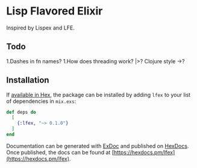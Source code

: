# Lisp Flavored Elixir

Inspired by Lispex and LFE.

## Todo

1.Dashes in fn names?
1.How does threading work? |>? Clojure style ->?

## Installation

If [available in Hex](https://hex.pm/docs/publish), the package can be installed
by adding `lfex` to your list of dependencies in `mix.exs`:

```elixir
def deps do
  [
    {:lfex, "~> 0.1.0"}
  ]
end
```

Documentation can be generated with [ExDoc](https://github.com/elixir-lang/ex_doc)
and published on [HexDocs](https://hexdocs.pm). Once published, the docs can
be found at [https://hexdocs.pm/lfex](https://hexdocs.pm/lfex).

